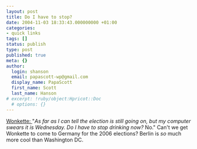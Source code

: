 ```yaml
---
layout: post
title: Do I have to stop?
date: 2004-11-03 18:33:43.000000000 +01:00
categories:
- quick links
tags: []
status: publish
type: post
published: true
meta: {}
author:
  login: shanson
  email: papascott-wp@gmail.com
  display_name: PapaScott
  first_name: Scott
  last_name: Hanson
# excerpt: !ruby/object:Hpricot::Doc
  # options: {}
---
```

<p><a title="Wonkette Answers: The Most Important Question of All Time" href="http://www.wonkette.com/archives/wonkette-answers-the-most-important-question-of-all-time-024869.php">Wonkette: </a> "<em>As far as I can tell the election is still going on, but my computer swears it is Wednesday. Do I have to stop drinking now?</em> No." Can't we get Wonkette to come to Germany for the 2006 elections? Berlin is <em>so</em> much more cool than Washington DC.</p>
